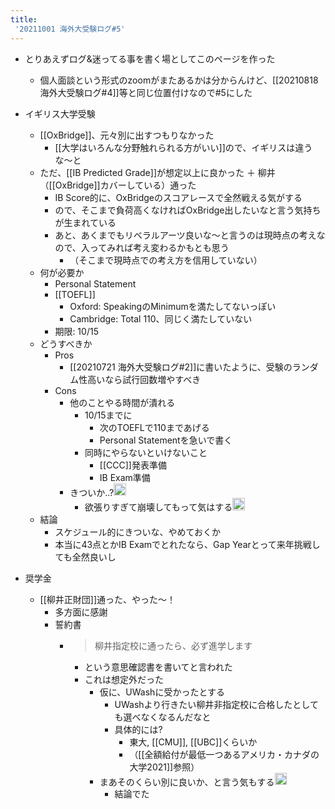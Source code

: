 ```yaml
---
title:
 '20211001 海外大受験ログ#5'
---
```


- とりあえずログ&迷ってる事を書く場としてこのページを作った
    - 個人面談という形式のzoomがまたあるかは分からんけど、[[20210818 海外大受験ログ#4]]等と同じ位置付けなので#5にした

- イギリス大学受験
    - [[OxBridge]]、元々別に出すつもりなかった
        - [[大学はいろんな分野触れられる方がいい]]ので、イギリスは違うな〜と
    - ただ、[[IB Predicted Grade]]が想定以上に良かった ＋ 柳井（[[OxBridge]]カバーしている）通った
        - IB Score的に、OxBridgeのスコアレースで全然戦える気がする
        - ので、そこまで負荷高くなければOxBridge出したいなと言う気持ちが生まれている
        - あと、あくまでもリベラルアーツ良いな〜と言うのは現時点の考えなので、入ってみれば考え変わるかもとも思う
            - （そこまで現時点での考え方を信用していない）
    - 何が必要か
        - Personal Statement
        - [[TOEFL]]
            - Oxford: SpeakingのMinimumを満たしてないっぽい
            - Cambridge: Total 110、同じく満たしていない
        - 期限: 10/15
    - どうすべきか
        - Pros
            - [[20210721 海外大受験ログ#2]]に書いたように、受験のランダム性高いなら試行回数増やすべき
        - Cons
            - 他のことやる時間が潰れる
                - 10/15までに
                    - 次のTOEFLで110まであげる
                    - Personal Statementを急いで書く
                - 同時にやらないといけないこと
                    - [[CCC]]発表準備
                    - IB Exam準備
            - きついか..?<img src='https://scrapbox.io/api/pages/blu3mo-public/blu3mo/icon' alt='blu3mo.icon' height="19.5"/>
                - 欲張りすぎて崩壊してもって気はする<img src='https://scrapbox.io/api/pages/blu3mo-public/blu3mo/icon' alt='blu3mo.icon' height="19.5"/>
    - 結論
        - スケジュール的にきついな、やめておくか
        - 本当に43点とかIB Examでとれたなら、Gap Yearとって来年挑戦しても全然良いし

- 奨学金
    - [[柳井正財団]]通った、やった〜！
        - 多方面に感謝
        - 誓約書
            - > 柳井指定校に通ったら、必ず進学します
                - という意思確認書を書いてと言われた
                - これは想定外だった
                    - 仮に、UWashに受かったとする
                        - UWashより行きたい柳井非指定校に合格したとしても選べなくなるんだなと
                        - 具体的には?
                            - 東大, [[CMU]], [[UBC]]くらいか
                            - （[[全額給付が最低一つあるアメリカ・カナダの大学2021]]参照）
                    - まあそのくらい別に良いか、と言う気もする<img src='https://scrapbox.io/api/pages/blu3mo-public/blu3mo/icon' alt='blu3mo.icon' height="19.5"/>
                        - 結論でた
